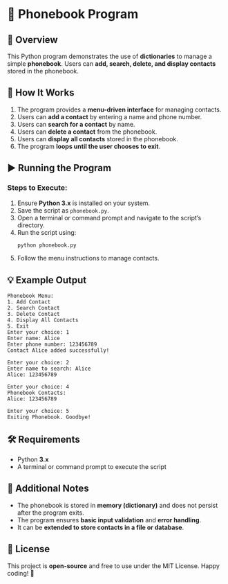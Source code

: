 # 📖 Phonebook Program

## 📌 Overview
This Python program demonstrates the use of **dictionaries** to manage a simple **phonebook**. Users can **add, search, delete, and display contacts** stored in the phonebook.

## 🚀 How It Works
1. The program provides a **menu-driven interface** for managing contacts.
2. Users can **add a contact** by entering a name and phone number.
3. Users can **search for a contact** by name.
4. Users can **delete a contact** from the phonebook.
5. Users can **display all contacts** stored in the phonebook.
6. The program **loops until the user chooses to exit**.

## ▶️ Running the Program
### Steps to Execute:
1. Ensure **Python 3.x** is installed on your system.
2. Save the script as `phonebook.py`.
3. Open a terminal or command prompt and navigate to the script’s directory.
4. Run the script using:
   ```sh
   python phonebook.py
   ```
5. Follow the menu instructions to manage contacts.

## 💡 Example Output
```
Phonebook Menu:
1. Add Contact
2. Search Contact
3. Delete Contact
4. Display All Contacts
5. Exit
Enter your choice: 1
Enter name: Alice
Enter phone number: 123456789
Contact Alice added successfully!
```
```
Enter your choice: 2
Enter name to search: Alice
Alice: 123456789
```
```
Enter your choice: 4
Phonebook Contacts:
Alice: 123456789
```
```
Enter your choice: 5
Exiting Phonebook. Goodbye!
```

## 🛠️ Requirements
- Python **3.x**
- A terminal or command prompt to execute the script

## 🔖 Additional Notes
- The phonebook is stored in **memory (dictionary)** and does not persist after the program exits.
- The program ensures **basic input validation** and **error handling**.
- It can be **extended to store contacts in a file or database**.

## 📜 License
This project is **open-source** and free to use under the MIT License. Happy coding! 📖

